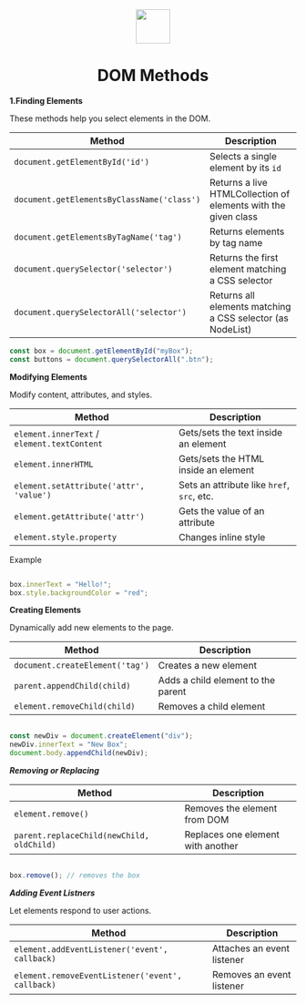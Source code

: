 
<div align="center">
  <img height="60" src="https://img.icons8.com/color/344/javascript.png">
  <h1>DOM Methods</h1>
</div>

**1.Finding Elements**

These methods help you select elements in the DOM.


| Method                                     | Description                                                    |
| ------------------------------------------ | -------------------------------------------------------------- |
| `document.getElementById('id')`            | Selects a single element by its `id`                           |
| `document.getElementsByClassName('class')` | Returns a live HTMLCollection of elements with the given class |
| `document.getElementsByTagName('tag')`     | Returns elements by tag name                                   |
| `document.querySelector('selector')`       | Returns the first element matching a CSS selector              |
| `document.querySelectorAll('selector')`    | Returns all elements matching a CSS selector (as NodeList)     |

```javascript
const box = document.getElementById("myBox");
const buttons = document.querySelectorAll(".btn");
```

**Modifying Elements**

Modify content, attributes, and styles.

| Method                                      | Description                                |
| ------------------------------------------- | ------------------------------------------ |
| `element.innerText` / `element.textContent` | Gets/sets the text inside an element       |
| `element.innerHTML`                         | Gets/sets the HTML inside an element       |
| `element.setAttribute('attr', 'value')`     | Sets an attribute like `href`, `src`, etc. |
| `element.getAttribute('attr')`              | Gets the value of an attribute             |
| `element.style.property`                    | Changes inline style                       |

Example

```javascript

box.innerText = "Hello!";
box.style.backgroundColor = "red";
```

**Creating Elements**

Dynamically add new elements to the page.

| Method                          | Description                        |
| ------------------------------- | ---------------------------------- |
| `document.createElement('tag')` | Creates a new element              |
| `parent.appendChild(child)`     | Adds a child element to the parent |
| `element.removeChild(child)`    | Removes a child element            |

```javascript

const newDiv = document.createElement("div");
newDiv.innerText = "New Box";
document.body.appendChild(newDiv);

```

***Removing or Replacing***

| Method                                    | Description                       |
| ----------------------------------------- | --------------------------------- |
| `element.remove()`                        | Removes the element from DOM      |
| `parent.replaceChild(newChild, oldChild)` | Replaces one element with another |

```javascript

box.remove(); // removes the box

```

***Adding Event Listners***

Let elements respond to user actions.

| Method                                           | Description                |
| ------------------------------------------------ | -------------------------- |
| `element.addEventListener('event', callback)`    | Attaches an event listener |
| `element.removeEventListener('event', callback)` | Removes an event listener  |

